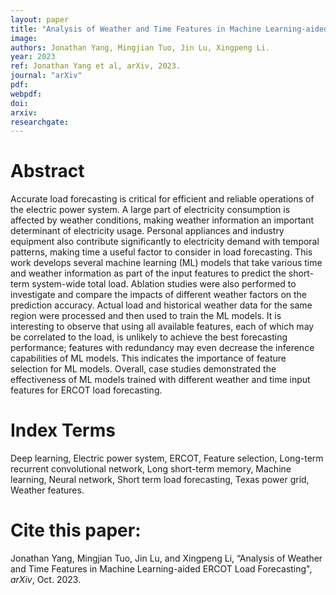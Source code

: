 ```yaml
---
layout: paper
title: "Analysis of Weather and Time Features in Machine Learning-aided ERCOT Load Forecasting"
image: 
authors: Jonathan Yang, Mingjian Tuo, Jin Lu, Xingpeng Li.
year: 2023
ref: Jonathan Yang et al, arXiv, 2023.  
journal: "arXiv"
pdf: 
webpdf: 
doi: 
arxiv: 
researchgate: 
---
```


# Abstract
Accurate load forecasting is critical for efficient and reliable operations of the electric power system. A large part of electricity consumption is affected by weather conditions, making weather information an important determinant of electricity usage. Personal appliances and industry equipment also contribute significantly to electricity demand with temporal patterns, making time a useful factor to consider in load forecasting. This work develops several machine learning (ML) models that take various time and weather information as part of the input features to predict the short-term system-wide total load. Ablation studies were also performed to investigate and compare the impacts of different weather factors on the prediction accuracy. Actual load and historical weather data for the same region were processed and then used to train the ML models. It is interesting to observe that using all available features, each of which may be correlated to the load, is unlikely to achieve the best forecasting performance; features with redundancy may even decrease the inference capabilities of ML models. This indicates the importance of feature selection for ML models. Overall, case studies demonstrated the effectiveness of ML models trained with different weather and time input features for ERCOT load forecasting.

# Index Terms
Deep learning, Electric power system, ERCOT, Feature selection, Long-term recurrent convolutional network, Long short-term memory, Machine learning, Neural network, Short term load forecasting, Texas power grid, Weather features.

# Cite this paper:
Jonathan Yang, Mingjian Tuo, Jin Lu, and Xingpeng Li, “Analysis of Weather and Time Features in Machine Learning-aided ERCOT Load Forecasting", *arXiv*, Oct. 2023.